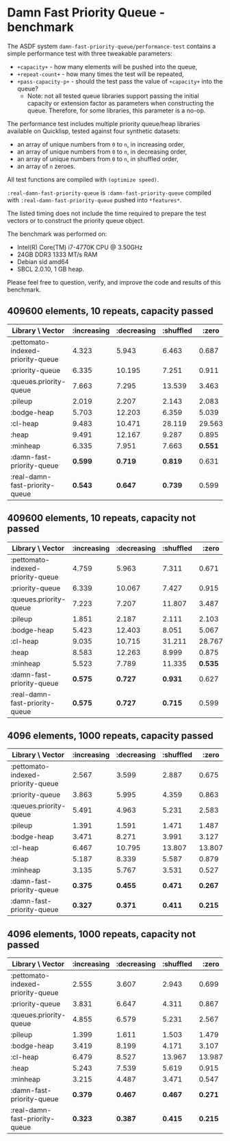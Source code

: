 # Damn Fast Priority Queue - benchmark

The ASDF system `damn-fast-priority-queue/performance-test` contains a simple performance test with three tweakable parameters:
* `+capacity+` - how many elements will be pushed into the queue,
* `+repeat-count+` - how many times the test will be repeated,
* `+pass-capacity-p+` - should the test pass the value of `+capacity+` into the queue?
  * Note: not all tested queue libraries support passing the initial capacity or extension factor as parameters when constructing the queue. Therefore, for some libraries, this parameter is a no-op.

The performance test includes multiple priority queue/heap libraries available on Quicklisp, tested against four synthetic datasets:
* an array of unique numbers from `0` to `n`, in increasing order,
* an array of unique numbers from `0` to `n`, in decreasing order,
* an array of unique numbers from `0` to `n`, in shuffled order,
* an array of `n` zeroes.

All test functions are compiled with `(optimize speed)`.

`:real-damn-fast-priority-queue` is `:damn-fast-priority-queue` compiled with `:real-damn-fast-priority-queue` pushed into `*features*`.

The listed timing does not include the time required to prepare the test vectors or to construct the priority queue object.

The benchmark was performed on:
* Intel(R) Core(TM) i7-4770K CPU @ 3.50GHz
* 24GB DDR3 1333 MT/s RAM
* Debian sid amd64
* SBCL 2.0.10, 1 GB heap.

Please feel free to question, verify, and improve the code and results of this benchmark.

## 409600 elements, 10 repeats, capacity passed

| Library \ Vector                  | :increasing | :decreasing | :shuffled |     :zero |
|-----------------------------------|-------------|-------------|-----------|-----------|
| :pettomato-indexed-priority-queue |       4.323 |       5.943 |     6.463 |     0.687 |
| :priority-queue                   |       6.335 |      10.195 |     7.251 |     0.911 |
| :queues.priority-queue            |       7.663 |       7.295 |    13.539 |     3.463 |
| :pileup                           |       2.019 |       2.207 |     2.143 |     2.083 |
| :bodge-heap                       |       5.703 |      12.203 |     6.359 |     5.039 |
| :cl-heap                          |       9.483 |      10.471 |    28.119 |    29.563 |
| :heap                             |       9.491 |      12.167 |     9.287 |     0.895 |
| :minheap                          |       6.335 |       7.951 |     7.663 | **0.551** |
| :damn-fast-priority-queue         |   **0.599** |   **0.719** | **0.819** |     0.631 |
| :real-damn-fast-priority-queue    |   **0.543** |   **0.647** | **0.739** |     0.599 |

## 409600 elements, 10 repeats, capacity not passed

| Library \ Vector                  | :increasing | :decreasing | :shuffled |     :zero |
|-----------------------------------|-------------|-------------|-----------|-----------|
| :pettomato-indexed-priority-queue |       4.759 |       5.963 |     7.311 |     0.671 |
| :priority-queue                   |       6.339 |      10.067 |     7.427 |     0.915 |
| :queues.priority-queue            |       7.223 |       7.207 |    11.807 |     3.487 |
| :pileup                           |       1.851 |       2.187 |     2.111 |     2.103 |
| :bodge-heap                       |       5.423 |      12.403 |     8.051 |     5.067 |
| :cl-heap                          |       9.035 |      10.715 |    31.211 |    28.767 |
| :heap                             |       8.583 |      12.263 |     8.999 |     0.875 |
| :minheap                          |       5.523 |       7.789 |    11.335 | **0.535** |
| :damn-fast-priority-queue         |   **0.575** |   **0.727** | **0.931** |     0.627 |
| :real-damn-fast-priority-queue    |   **0.575** |   **0.727** | **0.715** |     0.599 |

## 4096 elements, 1000 repeats, capacity passed

| Library \ Vector                  | :increasing | :decreasing | :shuffled |     :zero |
|-----------------------------------|-------------|-------------|-----------|-----------|
| :pettomato-indexed-priority-queue |       2.567 |       3.599 |     2.887 |     0.675 |
| :priority-queue                   |       3.863 |       5.995 |     4.359 |     0.863 |
| :queues.priority-queue            |       5.491 |       4.963 |     5.231 |     2.583 |
| :pileup                           |       1.391 |       1.591 |     1.471 |     1.487 |
| :bodge-heap                       |       3.471 |       8.271 |     3.991 |     3.127 |
| :cl-heap                          |       6.467 |      10.795 |    13.807 |    13.807 |
| :heap                             |       5.187 |       8.339 |     5.587 |     0.879 |
| :minheap                          |       3.135 |       5.767 |     3.531 |     0.527 |
| :damn-fast-priority-queue         |   **0.375** |   **0.455** | **0.471** | **0.267** |
| :damn-fast-priority-queue         |   **0.327** |   **0.371** | **0.411** | **0.215** |

## 4096 elements, 1000 repeats, capacity not passed

| Library \ Vector                  | :increasing | :decreasing | :shuffled |     :zero |
|-----------------------------------|-------------|-------------|-----------|-----------|
| :pettomato-indexed-priority-queue |       2.555 |       3.607 |     2.943 |     0.699 |
| :priority-queue                   |       3.831 |       6.647 |     4.311 |     0.867 |
| :queues.priority-queue            |       4.855 |       6.579 |     5.231 |     2.567 |
| :pileup                           |       1.399 |       1.611 |     1.503 |     1.479 |
| :bodge-heap                       |       3.419 |       8.199 |     4.171 |     3.107 |
| :cl-heap                          |       6.479 |       8.527 |    13.967 |    13.987 |
| :heap                             |       5.243 |       7.539 |     5.619 |     0.915 |
| :minheap                          |       3.215 |       4.487 |     3.471 |     0.547 |
| :damn-fast-priority-queue         |   **0.379** |   **0.467** | **0.467** | **0.271** |
| :real-damn-fast-priority-queue    |   **0.323** |   **0.387** | **0.415** | **0.215** |
